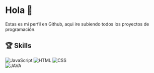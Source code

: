 # Hola 👋

Estas es mi perfil en Github, aqui ire subiendo todos los proyectos de programación. 


## 🏆 Skills

![JavaScript](https://img.shields.io/badge/Web-JavaScript-yellow?logo=javascript)
![HTML](https://img.shields.io/badge/Web-HTML-blue?logo=html)
![CSS](https://img.shields.io/badge/Web-CSS-pink?logo=css)
</br>
![JAVA](https://img.shields.io/badge/Jv-Java-blue?logo=openjdk&logoColor=f5f5f5)

